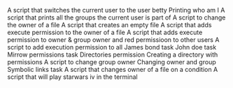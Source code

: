 A script that switches the current user to the user betty
Printing who am I
A script that prints all the groups the current user is part of
A script to change the owner of a file
A script that creates an empty file
A script that adds execute permission to the owner of a file
A script that adds execute permission to owner & group owner and red permissioon to other users
A script to add execution permission to all
James bond task
John doe task
Mirrow permissions task
Directories permission
Creating a directory with permissions
A script to change group owner
Changing owner and group
Symbolic links task
A script that changes owner of a file on a condition
 A script that will play starwars iv in the terminal
